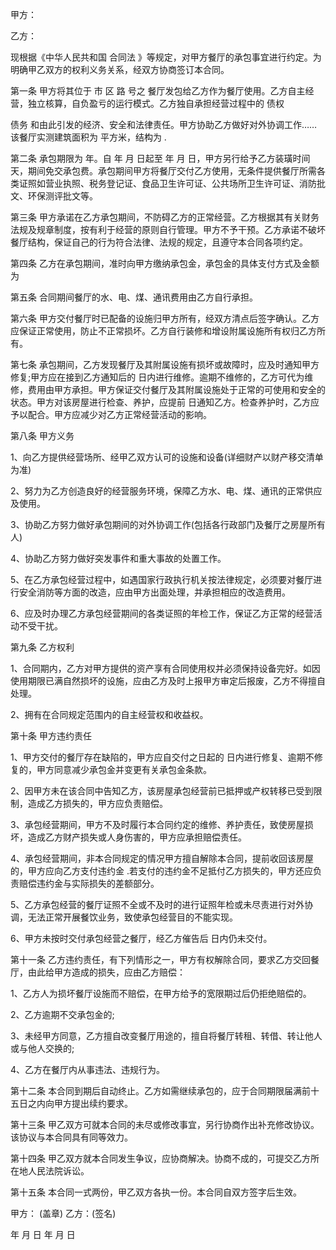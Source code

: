 
 


甲方：


乙方：


现根据《中华人民共和国
合同法
》等规定，对甲方餐厅的承包事宜进行约定。为明确甲乙双方的权利义务关系，经双方协商签订本合同。


第一条 甲方将其位于 市 区 路 号之 餐厅发包给乙方作为餐厅使用。乙方自主经营，独立核算，自负盈亏的运行模式。乙方独自承担经营过程中的
债权

债务
和由此引发的经济、安全和法律责任。甲方协助乙方做好对外协调工作……该餐厅实测建筑面积为 平方米，结构为 .


第二条 承包期限为 年。自 年 月 日起至 年 月 日，甲方另行给予乙方装璜时间 天，期间免交承包费。承包期间甲方将餐厅交付乙方使用，无条件提供餐厅所需各类证照如营业执照、税务登记证、食品卫生许可证、公共场所卫生许可证、消防批文、环保测评批文等。


第三条 甲方承诺在乙方承包期间，不防碍乙方的正常经营。乙方根据其有关财务法规及规章制度，按有利于经营的原则自行管理。甲方不予干预。乙方承诺不破坏餐厅结构，保证自己的行为符合法律、法规的规定，且遵守本合同各项约定。


第四条 乙方在承包期间，准时向甲方缴纳承包金，承包金的具体支付方式及金额为


第五条 合同期间餐厅的水、电、煤、通讯费用由乙方自行承担。


第六条 甲方交付餐厅时已配备的设施归甲方所有，经双方清点后签字确认。乙方应保证正常使用，防止不正常损坏。乙方自行装修和增设附属设施所有权归乙方所有。


第七条 承包期间，乙方发现餐厅及其附属设施有损坏或故障时，应及时通知甲方修复;甲方应在接到乙方通知后的 日内进行维修。逾期不维修的，乙方可代为维修，费用由甲方承担。甲方保证交付餐厅及其附属设施处于正常的可使用和安全的状态。甲方对该房屋进行检查、养护，应提前 日通知乙方。检查养护时，乙方应予以配合。甲方应减少对乙方正常经营活动的影响。


第八条 甲方义务


1、向乙方提供经营场所、经甲乙双方认可的设施和设备(详细财产以财产移交清单为准)


2、努力为乙方创造良好的经营服务环境，保障乙方水、电、煤、通讯的正常供应及使用。


3、协助乙方努力做好承包期间的对外协调工作(包括各行政部门及餐厅之房屋所有人)


4、协助乙方努力做好突发事件和重大事故的处置工作。


5、在乙方承包经营过程中，如遇国家行政执行机关按法律规定，必须要对餐厅进行安全消防等方面的改造，应由甲方出面处理，并承担相应的改造费用。


6、应及时办理乙方承包经营期间的各类证照的年检工作，保证乙方正常的经营活动不受干扰。


第九条 乙方权利


1、合同期内，乙方对甲方提供的资产享有合同使用权并必须保持设备完好。如因使用期限已满自然损坏的设施，应由乙方及时上报甲方审定后报废，乙方不得擅自处理。


2、拥有在合同规定范围内的自主经营权和收益权。


第十条 甲方违约责任


1、甲方交付的餐厅存在缺陷的，甲方应自交付之日起的 日内进行修复、逾期不修复的，甲方同意减少承包金并变更有关承包金条款。


2、因甲方未在该合同中告知乙方，该房屋承包经营前已抵押或产权转移已受到限制，造成乙方损失的，甲方应负责赔偿。


3、承包经营期间，甲方不及时履行本合同约定的维修、养护责任，致使房屋损坏，造成乙方财产损失或人身伤害的，甲方应承担赔偿责任。


4、承包经营期间，非本合同规定的情况甲方擅自解除本合同，提前收回该房屋的，甲方应向乙方支付违约金 .若支付的违约金不足抵付乙方损失的，甲方还应负责赔偿违约金与实际损失的差额部分。


5、乙方承包经营的餐厅证照不全或不及时的进行证照年检或未尽责进行对外协调，无法正常开展餐饮业务，致使承包经营目的不能实现。


6、甲方未按时交付承包经营之餐厅，经乙方催告后 日内仍未交付。


第十一条 乙方违约责任，有下列情形之一，甲方有权解除合同，要求乙方交回餐厅，由此给甲方造成的损失，应由乙方赔偿：


1、乙方人为损坏餐厅设施而不赔偿，在甲方给予的宽限期过后仍拒绝赔偿的。


2、乙方逾期不交承包金的;


3、未经甲方同意，乙方擅自改变餐厅用途的，擅自将餐厅转租、转借、转让他人或与他人交换的;


4、乙方在餐厅内从事违法、违规行为。


第十二条 本合同到期后自动终止。乙方如需继续承包的，应于合同期限届满前十五日之内向甲方提出续约要求。


第十三条 甲乙双方可就本合同的未尽或修改事宜，另行协商作出补充修改协议。该协议与本合同具有同等效力。


第十四条 甲乙双方就本合同发生争议，应协商解决。协商不成的，可提交乙方所在地人民法院诉讼。


第十五条 本合同一式两份，甲乙双方各执一份。本合同自双方签字后生效。


甲方： (盖章) 乙方：(签名)


年 月 日 年 月 日
 


 

 
 
 
 
 
  


  
 

  


  


  
 
 
 
 

